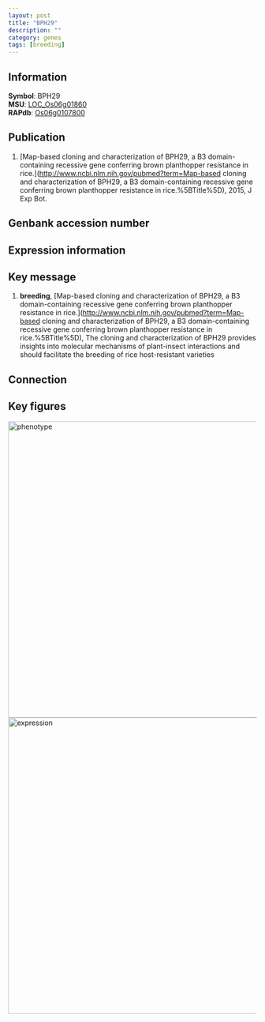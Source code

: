 ```yaml
---
layout: post
title: "BPH29"
description: ""
category: genes
tags: [breeding]
---
```


## Information
__Symbol__: BPH29  
__MSU__: [LOC_Os06g01860](http://rice.plantbiology.msu.edu/cgi-bin/ORF_infopage.cgi?orf=LOC_Os06g01860)  
__RAPdb__: [Os06g0107800](http://rapdb.dna.affrc.go.jp/viewer/gbrowse_details/irgsp1?name=Os06g0107800)  

## Publication
1. [Map-based cloning and characterization of BPH29, a B3 domain-containing recessive gene conferring brown planthopper resistance in rice.](http://www.ncbi.nlm.nih.gov/pubmed?term=Map-based cloning and characterization of BPH29, a B3 domain-containing recessive gene conferring brown planthopper resistance in rice.%5BTitle%5D), 2015, J Exp Bot.

## Genbank accession number

## Expression information

## Key message
1. __breeding__, [Map-based cloning and characterization of BPH29, a B3 domain-containing recessive gene conferring brown planthopper resistance in rice.](http://www.ncbi.nlm.nih.gov/pubmed?term=Map-based cloning and characterization of BPH29, a B3 domain-containing recessive gene conferring brown planthopper resistance in rice.%5BTitle%5D),  The cloning and characterization of BPH29 provides insights into molecular mechanisms of plant-insect interactions and should facilitate the breeding of rice host-resistant varieties

## Connection

## Key figures
<img src="http://ricencode.github.io/images/BPH29.pheno.png" alt="phenotype"  style="width: 600px;"/>

<img src="http://ricencode.github.io/images/BPH29.exp.png" alt="expression"  style="width: 600px;"/>


